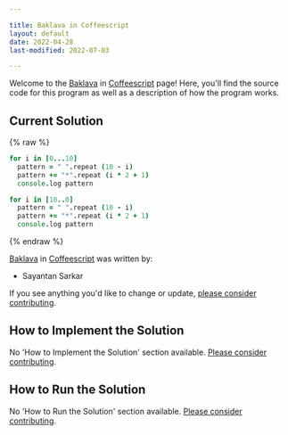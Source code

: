 ```yaml
---

title: Baklava in Coffeescript
layout: default
date: 2022-04-28
last-modified: 2022-07-03

---
```


Welcome to the [Baklava](https://sampleprograms.io/projects/baklava) in [Coffeescript](https://sampleprograms.io/languages/coffeescript) page! Here, you'll find the source code for this program as well as a description of how the program works.

## Current Solution

{% raw %}

```coffeescript
for i in [0...10]
  pattern = " ".repeat (10 - i)
  pattern += "*".repeat (i * 2 + 1)
  console.log pattern

for i in [10..0]
  pattern = " ".repeat (10 - i)
  pattern += "*".repeat (i * 2 + 1)
  console.log pattern
```

{% endraw %}

[Baklava](https://sampleprograms.io/projects/baklava) in [Coffeescript](https://sampleprograms.io/languages/coffeescript) was written by:

- Sayantan Sarkar

If you see anything you'd like to change or update, [please consider contributing](https://github.com/TheRenegadeCoder/sample-programs).

## How to Implement the Solution

No 'How to Implement the Solution' section available. [Please consider contributing](https://github.com/TheRenegadeCoder/sample-programs-website).

## How to Run the Solution

No 'How to Run the Solution' section available. [Please consider contributing](https://github.com/TheRenegadeCoder/sample-programs-website).